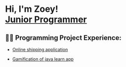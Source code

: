 <h1>Hi, I'm Zoey! <br/><a href="https://github.com/yui0507">Junior Programmer</a></h1>

<h2>👨‍💻 Programming Project Experience:</h2>


  - [Online shipping application](https://github.com/yui0507/OnlineShoppingSystem)
    

  - [Gamification of java learn app](https://github.com/yui0507/FinalYearProject) 





